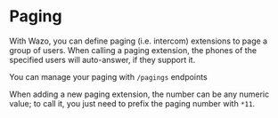 # Paging

With Wazo, you can define paging (i.e. intercom) extensions to page a
group of users. When calling a paging extension, the phones of the
specified users will auto-answer, if they support it.

You can manage your paging with `/pagings` endpoints

When adding a new paging extension, the number can be any numeric value;
to call it, you just need to prefix the paging number with `*11`.
